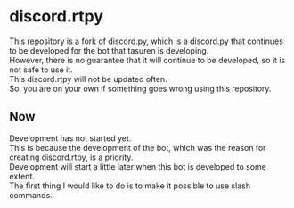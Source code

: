 # discord.rtpy
This repository is a fork of discord.py, which is a discord.py that continues to be developed for the bot that tasuren is developing.  
However, there is no guarantee that it will continue to be developed, so it is not safe to use it.  
This discord.rtpy will not be updated often.  
So, you are on your own if something goes wrong using this repository.

## Now
Development has not started yet.  
This is because the development of the bot, which was the reason for creating discord.rtpy, is a priority.  
Development will start a little later when this bot is developed to some extent.  
The first thing I would like to do is to make it possible to use slash commands.
